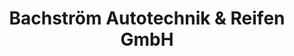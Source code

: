 ---
title: "Bachström Autotechnik & Reifen GmbH"
url: /wuerselen/bachstroem-autotechnik-und-reifen-gmbh/
shop: Autowerkstatt
---